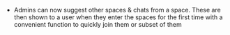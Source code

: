- Admins can now suggest other spaces & chats from a space. These are then shown to a user when they enter the spaces for the first time with a convenient function to quickly join them or subset of them

